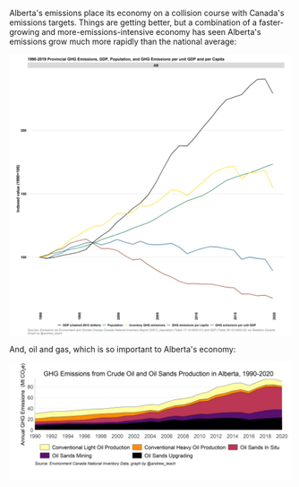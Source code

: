 Alberta's emissions place its economy on a collision course with Canada's emissions targets. Things are getting better, but a combination of a faster-growing and more-emissions-intensive economy has seen Alberta's emissions grow much more rapidly than the national average:

<a href="images/AB_proj.png" target="_blank">
  <img border="0" align="center"  src="images/index_ghgs_AB.png"/>
</a>


And, oil and gas, which is so important to Alberta's economy:

<a href="images/nir_AB_oil_proj.png" target="_blank">
  <img border="0" align="center"  src="images/nir_AB_oil_gas.png"/>
</a>

